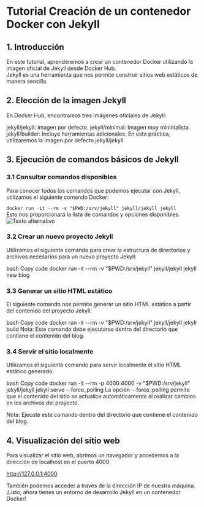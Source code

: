 
# Tutorial Creación de un contenedor Docker con Jekyll
## 1. Introducción
En este tutorial, aprenderemos a crear un contenedor Docker utilizando la imagen oficial de Jekyll desde Docker Hub.   
Jekyll es una herramienta que nos permite construir sitios web estáticos de manera sencilla.

## 2. Elección de la imagen Jekyll
En Docker Hub, encontramos tres imágenes oficiales de Jekyll:

jekyll/jekyll: Imagen por defecto.
jekyll/minimal: Imagen muy minimalista.
jekyll/builder: Incluye herramientas adicionales.
En esta práctica, utilizaremos la imagen por defecto jekyll/jekyll.

## 3. Ejecución de comandos básicos de Jekyll
### 3.1 Consultar comandos disponibles
Para conocer todos los comandos que podemos ejecutar con Jekyll, utilizamos el siguiente comando Docker:   


` docker run -it --rm -v "$PWD:/srv/jekyll" jekyll/jekyll jekyll `    
Esto nos proporcionará la lista de comandos y opciones disponibles.
![Texto alternativo](/img/DockersJekyll1.PNG)
### 3.2 Crear un nuevo proyecto Jekyll
Utilizamos el siguiente comando para crear la estructura de directorios y archivos necesarios para un nuevo proyecto Jekyll:

bash
Copy code
docker run -it --rm -v "$PWD:/srv/jekyll" jekyll/jekyll jekyll new blog
### 3.3 Generar un sitio HTML estático
El siguiente comando nos permite generar un sitio HTML estático a partir del contenido del proyecto Jekyll:

bash
Copy code
docker run -it --rm -v "$PWD:/srv/jekyll" jekyll/jekyll jekyll build
Nota: Este comando debe ejecutarse dentro del directorio que contiene el contenido del blog.

### 3.4 Servir el sitio localmente
Utilizamos el siguiente comando para servir localmente el sitio HTML estático generado:

bash
Copy code
docker run -it --rm -p 4000:4000 -v "$PWD:/srv/jekyll" jekyll/jekyll jekyll serve --force_polling
La opción --force_polling permite que el contenido del sitio se actualice automáticamente al realizar cambios en los archivos del proyecto.

Nota: Ejecute este comando dentro del directorio que contiene el contenido del blog.

## 4. Visualización del sitio web
Para visualizar el sitio web, abrimos un navegador y accedemos a la dirección de localhost en el puerto 4000:

http://127.0.0.1:4000

También podemos acceder a través de la dirección IP de nuestra máquina. ¡Listo, ahora tienes un entorno de desarrollo Jekyll en un contenedor Docker!





